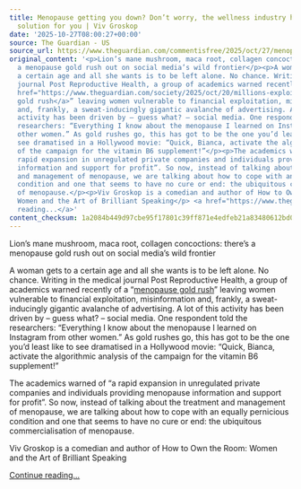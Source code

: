 ```yaml
---
title: Menopause getting you down? Don’t worry, the wellness industry has a very pricey
  solution for you | Viv Groskop
date: '2025-10-27T08:00:27+00:00'
source: The Guardian - US
source_url: https://www.theguardian.com/commentisfree/2025/oct/27/menopause-social-media-women-gold-rush
original_content: '<p>Lion’s mane mushroom, maca root, collagen concoctions: there’s
  a menopause gold rush out on social media’s wild frontier</p><p>A woman gets to
  a certain age and all she wants is to be left alone. No chance. Writing in the medical
  journal Post Reproductive Health, a group of academics warned recently of a “<a
  href="https://www.theguardian.com/society/2025/oct/20/millions-exploited-by-menopause-gold-rush-amid-lack-of-reliable-information-say-experts">menopause
  gold rush</a>” leaving women vulnerable to financial exploitation, misinformation
  and, frankly, a sweat-inducingly gigantic avalanche of advertising. A lot of this
  activity has been driven by – guess what? – social media. One respondent told the
  researchers: “Everything I know about the menopause I learned on Instagram from
  other women.” As gold rushes go, this has got to be the one you’d least like to
  see dramatised in a Hollywood movie: “Quick, Bianca, activate the algorithmic analysis
  of the campaign for the vitamin B6 supplement!”</p><p>The academics warned of “a
  rapid expansion in unregulated private companies and individuals providing menopause
  information and support for profit”. So now, instead of talking about the treatment
  and management of menopause, we are talking about how to cope with an equally pernicious
  condition and one that seems to have no cure or end: the ubiquitous commercialisation
  of menopause.</p><p>Viv Groskop is a comedian and author of How to Own the Room:
  Women and the Art of Brilliant Speaking</p> <a href="https://www.theguardian.com/commentisfree/2025/oct/27/menopause-social-media-women-gold-rush">Continue
  reading...</a>'
content_checksum: 1a2084b449d97cbe95f17801c39ff871e4edfeb21a83480612bd0f586dcf45ce
---
```


Lion’s mane mushroom, maca root, collagen concoctions: there’s a menopause gold rush out on social media’s wild frontier

A woman gets to a certain age and all she wants is to be left alone. No chance. Writing in the medical journal Post Reproductive Health, a group of academics warned recently of a “[menopause gold rush](https://www.theguardian.com/society/2025/oct/20/millions-exploited-by-menopause-gold-rush-amid-lack-of-reliable-information-say-experts)” leaving women vulnerable to financial exploitation, misinformation and, frankly, a sweat-inducingly gigantic avalanche of advertising. A lot of this activity has been driven by – guess what? – social media. One respondent told the researchers: “Everything I know about the menopause I learned on Instagram from other women.” As gold rushes go, this has got to be the one you’d least like to see dramatised in a Hollywood movie: “Quick, Bianca, activate the algorithmic analysis of the campaign for the vitamin B6 supplement!”

The academics warned of “a rapid expansion in unregulated private companies and individuals providing menopause information and support for profit”. So now, instead of talking about the treatment and management of menopause, we are talking about how to cope with an equally pernicious condition and one that seems to have no cure or end: the ubiquitous commercialisation of menopause.

Viv Groskop is a comedian and author of How to Own the Room: Women and the Art of Brilliant Speaking

 [Continue reading...](https://www.theguardian.com/commentisfree/2025/oct/27/menopause-social-media-women-gold-rush)